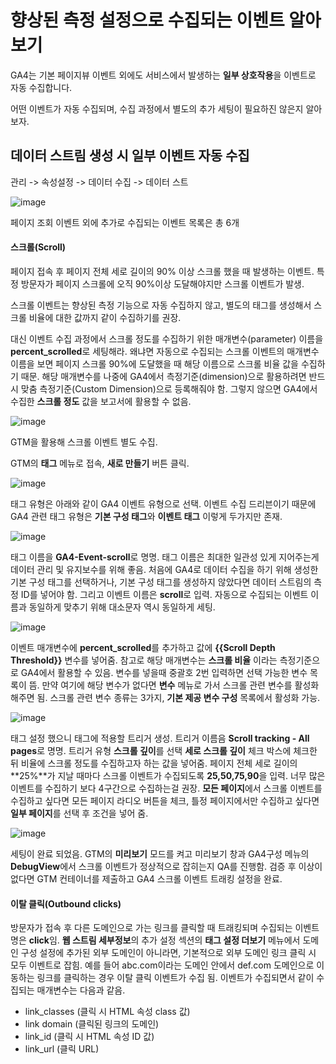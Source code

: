 # 향상된 측정 설정으로 수집되는 이벤트 알아보기

GA4는 기본 페이지뷰 이벤트 외에도 서비스에서 발생하는 **일부 상호작용**을 이벤트로 자동 수집합니다. 

어떤 이벤트가 자동 수집되며, 수집 과정에서 별도의 추가 세팅이 필요하진 않은지 알아보자.


## 데이터 스트림 생성 시 일부 이벤트 자동 수집

관리 -> 속성설정 -> 데이터 수집 -> 데이터 스트

![image](https://github.com/junhosong0/GA4/assets/117610783/82838571-0365-482d-bab7-7409c5f06892)

페이지 조회 이벤트 외에 추가로 수집되는 이벤트 목록은 총 6개

#### 스크롤(Scroll)

페이지 접속 후 페이지 전체 세로 길이의 90% 이상 스크롤 했을 때 발생하는 이벤트. 특정 방문자가 페이지 스크롤에 오직 90%이상 도달해야지만 스크롤 이벤트가 발생.

스크롤 이벤트는 향상된 측정 기능으로 자동 수집하지 않고, 별도의 태그를 생성해서 스크롤 비율에 대한 값까지 같이 수집하기를 권장.

대신 이벤트 수집 과정에서 스크롤 정도를 수집하기 위한 매개변수(parameter) 이름을 **percent_scrolled**로 세팅해라. 왜냐면 자동으로 수집되는 스크롤 이벤트의 매개변수 이름을 보면 페이지 스크롤 90%에 도달했을 때 해당 이름으로 스크롤 비율 값을 수집하기 때문.
해당 매개변수를 나중에 GA4에서 측정기준(dimension)으로 활용하려면 반드시 맞춤 측정기준(Custom Dimension)으로 등록해줘야 함. 그렇지 않으면 GA4에서 수집한 **스크롤 정도** 값을 보고서에 활용할 수 없음.

![image](https://github.com/junhosong0/GA4/assets/117610783/1d835c5f-4d6b-4ca2-a75f-32d7f2954e69)


GTM을 활용해 스크롤 이벤트 별도 수집.

GTM의 **태그** 메뉴로 접속, **새로 만들기** 버튼 클릭.

![image](https://github.com/junhosong0/GA4/assets/117610783/5cf96ad2-57f3-46e1-850f-460fb52e1d3d)


태그 유형은 아래와 같이 GA4 이벤트 유형으로 선택. 이벤트 수집 드리븐이기 때문에 GA4 관련 태그 유형은 **기본 구성 태그**와 **이벤트 태그** 이렇게 두가지만 존재.

![image](https://github.com/junhosong0/GA4/assets/117610783/a167e5ef-6290-4113-b163-915d46de1fda)


태그 이름을 **GA4-Event-scroll**로 명명. 태그 이름은 최대한 일관성 있게 지어주는게 데이터 관리 및 유지보수를 위해 좋음. 처음에 GA4로 데이터 수집을 하기 위해 생성한 기본 구성 태그를 선택하거나, 기본 구성 태그를 생성하지 않았다면 데이터 스트림의 측정 ID를 넣어야 함. 그리고 이벤트 이름은 **scroll**로 입력. 자동으로 수집되는 이벤트 이름과 동일하게 맞추기 위해 대소문자 역시 동일하게 세팅.

![image](https://github.com/junhosong0/GA4/assets/117610783/3cf767b4-0fb7-4814-a24d-10b211a84851)


이벤트 매개변수에 **percent_scrolled**를 추가하고 값에 **{{Scroll Depth Threshold}}** 변수를 넣어줌. 참고로 해당 매개변수는 **스크롤 비율** 이라는 측정기준으로 GA4에서 활용할 수 있음. 변수를 넣을때 중괄호 2번 입력하면 선택 가능한 변수 목록이 뜸. 만약 여기에 해당 변수가 없다면 **변수** 메뉴로 가서 스크롤  관련 변수를 활성화해주면 됨. 스크롤 관련 변수 종류는 3가지, **기본 제공 변수 구성** 목록에서 활성화 가능.

![image](https://github.com/junhosong0/GA4/assets/117610783/ae270220-7913-405f-8200-755f8b52be68)



태그 설정 했으니 태그에 적용할 트리거 생성. 트리거 이름음 **Scroll tracking - All pages**로 명명. 트리거 유형 **스크롤 깊이**를 선택 **세로 스크롤 깊이** 체크 박스에 체크한 뒤 비율에 스크롤 정도를 수집하고자 하는 값을 넣어줌. 페이지 전체 세로 길이의 **25%**가 지날 때마다 스크롤 이벤트가 수집되도록 **25,50,75,90**을 입력. 너무 많은 이벤트를 수집하기 보다 4구간으로 수집하는걸 권장. **모든 페이지**에서 스크롤 이벤트를 수집하고 싶다면 모든 페이지 라디오 버튼을 체크, 틀정 페이지에서만 수집하고 싶다면 **일부 페이지**를 선택 후 조건을 넣어 줌.

![image](https://github.com/junhosong0/GA4/assets/117610783/51a0ffe3-9bc5-4b53-bcdc-475125846764)


세팅이 완료 되었음. GTM의 **미리보기** 모드를 켜고 미리보기 창과 GA4구성 메뉴의 **DebugView**에서 스크롤 이벤트가 정상적으로 잡히는지 QA를 진행함. 검증 후 이상이 없다면 GTM 컨테이너를 제출하고 GA4 스크롤 이벤트 트래킹 설정을 완료.



#### 이탈 클릭(Outbound clicks)

방문자가 접속 후 다른 도메인으로 가는 링크를 클릭할 때 트래킹되며 수집되는 이벤트명은 **click**임. **웹 스트림 세부정보**의 추가 설정 섹션의 **태그 설정 더보기** 메뉴에서 도메인 구성 설정에 추가된 외부 도메인이 아니라면, 기본적으로 외부 도메인 링크 클릭 시 모두 이벤트로 잡힘. 예를 들어 abc.com이라는 도메인 안에서 def.com 도메인으로 이동하는 링크를 클릭하는 경우 이탈 클릭 이벤트가 수집 됨. 이벤트가 수집되면서 같이 수집되는 매개변수는 다음과 같음.
- link_classes (클릭 시 HTML 속성 class 값)
- link domain (클릭된 링크의 도메인)
- link_id (클릭 시 HTML 속성 ID 값)
- link_url (클릭 URL)




